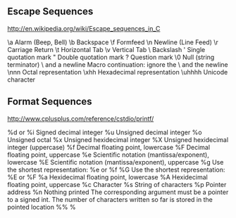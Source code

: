Escape Sequences
---------------------
http://en.wikipedia.org/wiki/Escape_sequences_in_C

\a                  Alarm (Beep, Bell)
\b                  Backspace
\f                  Formfeed
\n                  Newline (Line Feed)
\r                  Carriage Return
\t                  Horizontal Tab
\v                  Vertical Tab
\\                  Backslash
\'                  Single quotation mark
\"                  Double quotation mark
\?                  Question mark
\0                  Null (string terminator)
\ and a newline     Macro continuation: ignore the \ and the newline
\nnn                Octal representation
\xhh                Hexadecimal representation
\uhhhh              Unicode character

Format Sequences
--------------------
http://www.cplusplus.com/reference/cstdio/printf/

%d or %i    Signed decimal integer
%u          Unsigned decimal integer
%o          Unsigned octal
%x          Unsigned hexidecimal integer
%X          Unsigned hexidecimal integer (uppercase)
%f          Decimal floating point, lowercase
%F          Decimal floating point, uppercase
%e          Scientific notation (mantissa/exponent), lowercase
%E          Scientific notation (mantissa/exponent), uppercase
%g          Use the shortest representation: %e or %f
%G          Use the shortest representation: %E or %F
%a          Hexidecimal floating point, lowercase
%A          Hexidecimal floating point, uppercase
%c          Character
%s          String of characters
%p          Pointer address
%n          Nothing printed
            The corresponding argument must be a pointer to a signed int.
            The number of characters written so far is stored in the pointed location
%%          %
